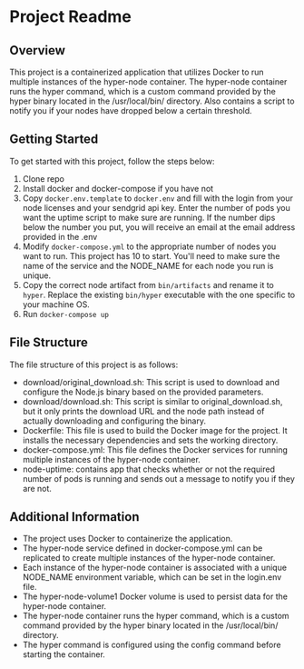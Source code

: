# Project Readme

## Overview

This project is a containerized application that utilizes Docker to run multiple instances of the hyper-node container. The hyper-node container runs the hyper command, which is a custom command provided by the hyper binary located in the /usr/local/bin/ directory. Also contains a script to notify you if your nodes have dropped below a certain threshold.

## Getting Started

To get started with this project, follow the steps below:

1. Clone repo
2. Install docker and docker-compose if you have not
3. Copy `docker.env.template` to `docker.env` and fill with the login from your node licenses and your sendgrid api key. Enter the number of pods you want the uptime script to make sure are running. If the number dips below the number you put, you will receive an email at the email address provided in the .env
4. Modify `docker-compose.yml` to the appropriate number of nodes you want to run. This project has 10 to start. You'll need to make sure the name of the service and the NODE_NAME for each node you run is unique.
5. Copy the correct node artifact from `bin/artifacts` and rename it to `hyper`. Replace the existing `bin/hyper` executable with the one specific to your machine OS.
6. Run `docker-compose up`

## File Structure

The file structure of this project is as follows:

- download/original_download.sh: This script is used to download and configure the Node.js binary based on the provided parameters.
- download/download.sh: This script is similar to original_download.sh, but it only prints the download URL and the node path instead of actually downloading and configuring the binary.
- Dockerfile: This file is used to build the Docker image for the project. It installs the necessary dependencies and sets the working directory.
- docker-compose.yml: This file defines the Docker services for running multiple instances of the hyper-node container.
- node-uptime: contains app that checks whether or not the required number of pods is running and sends out a message to notify you if they are not.

## Additional Information

- The project uses Docker to containerize the application.
- The hyper-node service defined in docker-compose.yml can be replicated to create multiple instances of the hyper-node container.
- Each instance of the hyper-node container is associated with a unique NODE_NAME environment variable, which can be set in the login.env file.
- The hyper-node-volume1 Docker volume is used to persist data for the hyper-node container.
- The hyper-node container runs the hyper command, which is a custom command provided by the hyper binary located in the /usr/local/bin/ directory.
- The hyper command is configured using the config command before starting the container.
